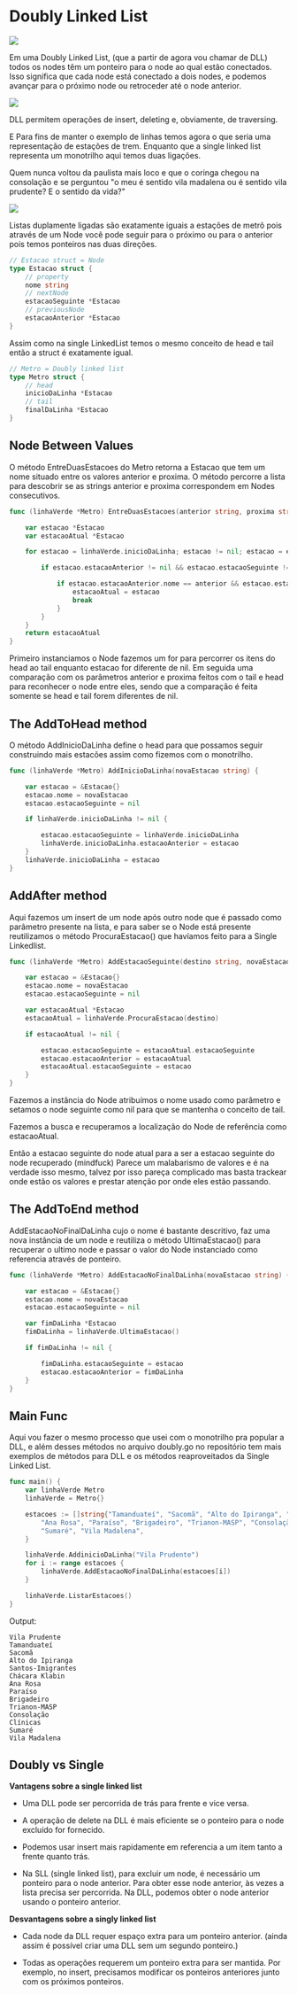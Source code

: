# Doubly Linked List

![](https://cdn-images-1.medium.com/max/800/1*jN7zAXqMC91AzCOgkD17Hg.png)

Em uma Doubly Linked List, (que a partir de agora vou chamar de DLL) todos os nodes têm um ponteiro para o node ao qual estão conectados.
Isso significa que cada node está conectado a dois nodes, e podemos avançar para o próximo node ou retroceder até o node anterior.

![](https://cdn-images-1.medium.com/max/800/1*kOYbVWYeEnxGz6JQdlxWHg.png)

DLL permitem operações de insert, deleting e, obviamente, de traversing.

E Para fins de manter o exemplo de linhas temos agora o que seria uma representação de estações de trem.
Enquanto que a single linked list representa um monotrilho aqui temos duas ligações.

Quem nunca voltou da paulista mais loco e que o coringa chegou na consolação e se perguntou "o meu é sentido vila madalena ou é sentido vila prudente? E o sentido da vida?"

![](https://cdn-images-1.medium.com/max/800/1*30q1_bNCMOhlEAR5odi4Ng.png)

Listas duplamente ligadas são exatamente iguais a estações de metrô pois através de um Node você pode seguir para o próximo ou para o anterior  pois temos ponteiros nas duas direções.

```go
// Estacao struct = Node
type Estacao struct {
	// property
	nome string
	// nextNode
	estacaoSeguinte *Estacao
	// previousNode
	estacaoAnterior *Estacao
}
```

Assim como na single LinkedList temos o mesmo conceito de head e tail então a struct é exatamente igual.

``` go
// Metro = Doubly linked list
type Metro struct {
	// head
	inicioDaLinha *Estacao
	// tail
	finalDaLinha *Estacao
}
```

## Node Between Values

O método EntreDuasEstacoes do Metro retorna a Estacao que tem um nome situado entre os valores anterior e proxima. O método percorre a lista para descobrir se as strings anterior e proxima correspondem em Nodes consecutivos.

```go
func (linhaVerde *Metro) EntreDuasEstacoes(anterior string, proxima string) *Estacao {

	var estacao *Estacao
	var estacaoAtual *Estacao

	for estacao = linhaVerde.inicioDaLinha; estacao != nil; estacao = estacao.estacaoSeguinte {

		if estacao.estacaoAnterior != nil && estacao.estacaoSeguinte != nil {

			if estacao.estacaoAnterior.nome == anterior && estacao.estacaoSeguinte.nome == proxima {
				estacaoAtual = estacao
				break
			}
		}
	}
	return estacaoAtual
}
```

Primeiro instanciamos o Node fazemos um for para percorrer os itens do head ao tail enquanto estacao for diferente de nil. Em seguida uma comparação com os parâmetros anterior e proxima feitos com o tail e head para reconhecer o node entre eles, sendo que a comparação é feita somente se head e tail forem diferentes de nil.

## The AddToHead method

O método AddInicioDaLinha define o head para que possamos seguir construindo mais estacões assim como fizemos com o monotrilho.

``` go
func (linhaVerde *Metro) AddInicioDaLinha(novaEstacao string) {

	var estacao = &Estacao{}
	estacao.nome = novaEstacao
	estacao.estacaoSeguinte = nil

	if linhaVerde.inicioDaLinha != nil {

		estacao.estacaoSeguinte = linhaVerde.inicioDaLinha
		linhaVerde.inicioDaLinha.estacaoAnterior = estacao
	}
	linhaVerde.inicioDaLinha = estacao
}
```

## AddAfter method

Aqui fazemos um insert de um node após outro node que é passado como parâmetro presente na lista, e para saber se o Node está presente reutilizamos o método ProcuraEstacao() que havíamos feito para a Single Linkedlist.

```go
func (linhaVerde *Metro) AddEstacaoSeguinte(destino string, novaEstacao string) {

	var estacao = &Estacao{}
	estacao.nome = novaEstacao
	estacao.estacaoSeguinte = nil

	var estacaoAtual *Estacao
	estacaoAtual = linhaVerde.ProcuraEstacao(destino)

	if estacaoAtual != nil {

		estacao.estacaoSeguinte = estacaoAtual.estacaoSeguinte
		estacao.estacaoAnterior = estacaoAtual
		estacaoAtual.estacaoSeguinte = estacao
	}
}
```
Fazemos a instância do Node atribuímos o nome usado como parâmetro e setamos o node seguinte como nil para que se mantenha o conceito de tail.

Fazemos a busca e recuperamos a localização do Node de referência como estacaoAtual.

Então a estacao seguinte do node atual para a ser a estacao seguinte do node recuperado (mindfuck)
Parece um malabarismo de valores e é na verdade isso mesmo, talvez por isso pareça complicado mas basta trackear onde estão os valores e prestar atenção por onde eles estão passando.

## The AddToEnd method

AddEstacaoNoFinalDaLinha cujo o nome é bastante descritivo, faz uma nova instância de um node e reutiliza o método UltimaEstacao() para recuperar o ultimo node e passar o valor do Node instanciado como referencia através de ponteiro.

```go
func (linhaVerde *Metro) AddEstacaoNoFinalDaLinha(novaEstacao string) {

	var estacao = &Estacao{}
	estacao.nome = novaEstacao
	estacao.estacaoSeguinte = nil

	var fimDaLinha *Estacao
	fimDaLinha = linhaVerde.UltimaEstacao()

	if fimDaLinha != nil {

		fimDaLinha.estacaoSeguinte = estacao
		estacao.estacaoAnterior = fimDaLinha
	}
}
```

## Main Func

Aqui vou fazer o mesmo processo que usei com o monotrilho pra popular a DLL, e além desses métodos no arquivo doubly.go no repositório tem mais exemplos de métodos para DLL e os métodos reaproveitados da Single Linked List.


```go
func main() {
	var linhaVerde Metro
	linhaVerde = Metro{}

	estacoes := []string{"Tamanduateí", "Sacomã", "Alto do Ipiranga", "Santos-Imigrantes", "Chácara Klabin",
		"Ana Rosa", "Paraíso", "Brigadeiro", "Trianon-MASP", "Consolação", "Clínicas",
		"Sumaré", "Vila Madalena",
	}

	linhaVerde.AddinicioDaLinha("Vila Prudente")
	for i := range estacoes {
		linhaVerde.AddEstacaoNoFinalDaLinha(estacoes[i])
	}

	linhaVerde.ListarEstacoes()
}
```

Output:

```text
Vila Prudente
Tamanduateí
Sacomã
Alto do Ipiranga
Santos-Imigrantes
Chácara Klabin
Ana Rosa
Paraíso
Brigadeiro
Trianon-MASP
Consolação
Clínicas
Sumaré
Vila Madalena
```

## Doubly vs Single

**Vantagens sobre a single linked list**

- Uma DLL pode ser percorrida de trás para frente e vice versa.

- A operação de delete na DLL é mais eficiente se o ponteiro para o node excluído for fornecido.

- Podemos usar insert mais rapidamente em referencia a um item tanto a frente quanto trás.

- Na SLL (single linked list), para excluir um node, é necessário um ponteiro para o node anterior. Para obter esse node anterior, às vezes a lista precisa ser percorrida. Na DLL, podemos obter o node anterior usando o ponteiro anterior.

**Desvantagens sobre a singly linked list**

- Cada node da DLL requer espaço extra para um ponteiro anterior. (ainda assim é possível criar uma DLL sem um segundo ponteiro.)

- Todas as operações requerem um ponteiro extra para ser mantida. Por exemplo, no insert, precisamos modificar os ponteiros anteriores junto com os próximos ponteiros.

